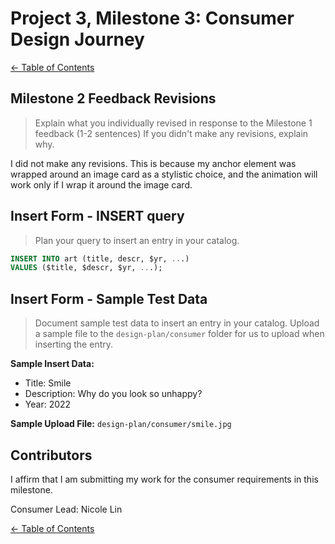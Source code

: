 # Project 3, Milestone 3: **Consumer** Design Journey

[← Table of Contents](../design-journey.md)


## Milestone 2 Feedback Revisions
> Explain what you individually revised in response to the Milestone 1 feedback (1-2 sentences)
> If you didn't make any revisions, explain why.

I did not make any revisions. This is because my anchor element was wrapped around an image card as a stylistic choice, and the animation will work only if I wrap it around the image card.


## Insert Form - INSERT query
> Plan your query to insert an entry in your catalog.

```sql
INSERT INTO art (title, descr, $yr, ...)
VALUES ($title, $descr, $yr, ...);
```

## Insert Form - Sample Test Data
> Document sample test data to insert an entry in your catalog.
> Upload a sample file to the `design-plan/consumer` folder for us to upload when inserting the entry.

**Sample Insert Data:**

- Title: Smile
- Description: Why do you look so unhappy?
- Year: 2022

**Sample Upload File:** `design-plan/consumer/smile.jpg`


## Contributors

I affirm that I am submitting my work for the consumer requirements in this milestone.

Consumer Lead: Nicole Lin


[← Table of Contents](../design-journey.md)
